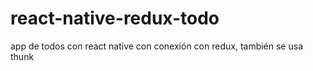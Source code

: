 # react-native-redux-todo
app de todos con react native con conexión con redux, también se usa thunk
